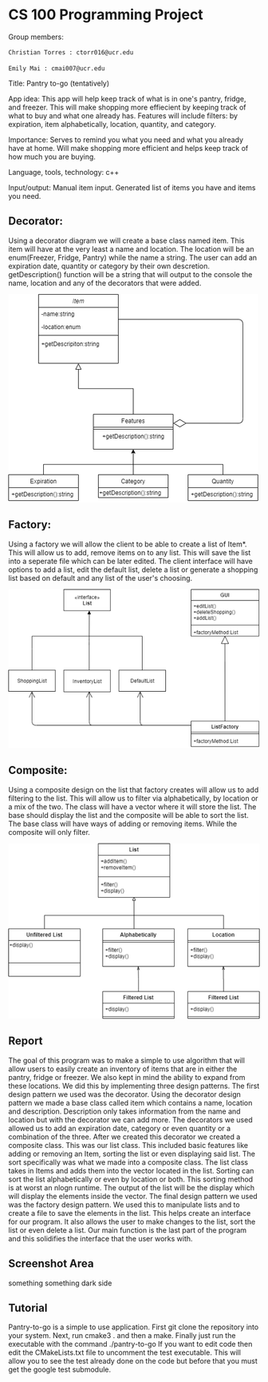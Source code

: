 # CS 100 Programming Project

Group members:

	Christian Torres : ctorr016@ucr.edu

	Emily Mai : cmai007@ucr.edu


Title: Pantry to-go (tentatively)

App idea:
	This app will help keep track of what is in one's pantry, fridge, and freezer.
This will make shopping more effiecient by keeping track of what to buy and what one already has. 
Features will include filters: by expiration, item alphabetically, location, quantity, and category.

Importance: 
	Serves to remind you what you need and what you already have at home. Will make shopping more efficient and helps keep track of how much you are buying.

Language, tools, technology: 
	c++

Input/output:
Manual item input.
Generated list of items you have and items you need.

## Decorator:

Using a decorator diagram we will create a base class named item. This item will have at the very least a name and location. The location will be an enum(Freezer, Fridge, Pantry) while the name a string. The user can add an expiration date, quantity or category by their own descretion. getDescription() function will be a string that will output to the console the name, location and any of the decorators that were added.

![](images/Untitled%20Diagram.png)
	
## Factory:

Using a factory we will allow the client to be able to create a list of Item*. This will allow us to add, remove items on to any list. This will save the list into a seperate file which can be later edited. The client interface will have options to add a list, edit the default list, delete a list or generate a shopping list based on default and any list of the user's choosing.

![](images/FactoryPattern.png)

## Composite:

Using a composite design on the list that factory creates will allow us to add filtering to the list. This will allow us to filter via alphabetically, by location or a mix of the two. The class will have a vector where it will store the list. The base should display the list and the composite will be able to sort the list. The base class will have ways of adding or removing items. While the composite will only filter.

![](images/CompositePattern.png)
## Report
The goal of this program was to make a simple to use algorithm that will allow users to easily create an inventory of items that are in either the pantry, fridge or freezer. We also kept in mind the ability to expand from these locations. We did this by implementing three design patterns. The first design pattern we used was the decorator. Using the decorator design pattern we made a base class called item which contains a name, location and description. Description only takes information from the name and location but with the decorator we can add more. The decorators we used allowed us to add an expiration date, category or even quantity or a combination of the three. After we created this decorator we created a composite class. This was our list class. This included basic features like adding or removing an Item, sorting the list or even displaying said list. The sort specifically was what we made into a composite class. The list class takes in Items and adds them into the vector located in the list. Sorting can sort the list alphabetically or even by location or both. This sorting method is at worst an nlogn runtime. The output of the list will be the display which will display the elements inside the vector. The final design pattern we used was the factory design pattern. We used this to manipulate lists and to create a file to save the elements in the list. This helps create an interface for our program. It also allows the user to make changes to the list, sort the list or even delete a list. Our main function is the last part of the program and this solidifies the interface that the user works with. 
## Screenshot Area
something something dark side
## Tutorial
Pantry-to-go is a simple to use application.
First git clone the repository into your system.
Next, run cmake3 . and then a make. 
Finally just run the executable with the command ./pantry-to-go
If you want to edit code then edit the CMakeLists.txt file to uncomment the test executable.
This will allow you to see the test already done on the code but before that you must get the google test submodule.
